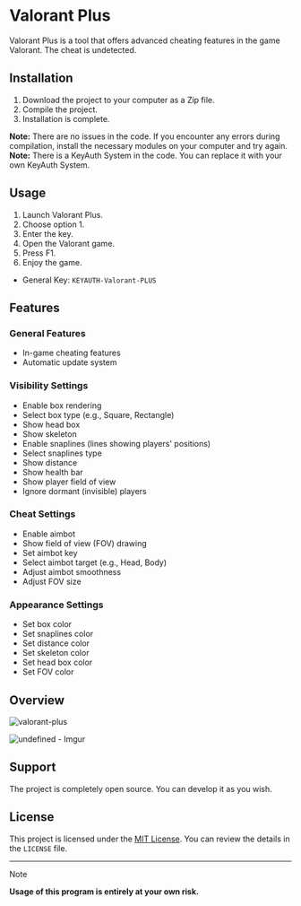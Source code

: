 # Valorant Plus

Valorant Plus is a tool that offers advanced cheating features in the game Valorant. The cheat is undetected.

## Installation

1. Download the project to your computer as a Zip file.
2. Compile the project.
3. Installation is complete.

**Note:** There are no issues in the code. If you encounter any errors during compilation, install the necessary modules on your computer and try again.
**Note:** There is a KeyAuth System in the code. You can replace it with your own KeyAuth System.

## Usage

1. Launch Valorant Plus.
2. Choose option 1.
3. Enter the key.
4. Open the Valorant game.
5. Press F1.
6. Enjoy the game.

- General Key: `KEYAUTH-Valorant-PLUS`

## Features

### General Features

- In-game cheating features
- Automatic update system

### Visibility Settings

- Enable box rendering
- Select box type (e.g., Square, Rectangle)
- Show head box
- Show skeleton
- Enable snaplines (lines showing players' positions)
- Select snaplines type
- Show distance
- Show health bar
- Show player field of view
- Ignore dormant (invisible) players

### Cheat Settings

- Enable aimbot
- Show field of view (FOV) drawing
- Set aimbot key
- Select aimbot target (e.g., Head, Body)
- Adjust aimbot smoothness
- Adjust FOV size

### Appearance Settings

- Set box color
- Set snaplines color
- Set distance color
- Set skeleton color
- Set head box color
- Set FOV color

## Overview

![valorant-plus](https://github.com/harakey910/tnarolav/assets/169345184/3ad49adb-6e27-41cf-96ef-cb83d6e811b7)

![undefined - Imgur](https://github.com/harakey910/tnarolav/assets/169345184/6a4a8f76-e41c-4cb7-8d23-d98fd21ef3e9)

## Support

The project is completely open source. You can develop it as you wish.

## License

This project is licensed under the [MIT License](link). You can review the details in the `LICENSE` file.

---

> [!NOTE]
> **Usage of this program is entirely at your own risk.**

